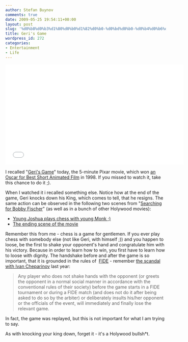 ```yaml
---
author: Stefan Buynov
comments: true
date: 2009-05-25 19:54:11+00:00
layout: post
slug: '%d0%b8%d0%b3%d1%80%d0%b0%d1%82%d0%b0-%d0%bd%d0%b0-%d0%b4%d0%b6%d0%b5%d1%80%d0%b8'
title: Geri's Game
wordpress_id: 272
categories:
- Entertainment
- Life
---
```


<iframe width="560" height="315" src="//www.youtube.com/embed/9IYRC7g2ICg" frameborder="0" allowfullscreen></iframe>

I recalled "[Geri's Game](http://www.youtube.com/watch?v=9IYRC7g2ICg)" today, the 5-minute Pixar movie, which won [an Oscar for Best Short Animated Film](http://en.wikipedia.org/wiki/Geri%27s_Game) in 1998. If you missed to watch it, take this chance to do it ;).

When I watched it i recalled something else. Notice how at the end of the game, Geri knocks down his King, which comes to tell, that he resigns. The same action can be observed in the following two scenes from "[Searching for Bobby Fischer](http://www.imdb.com/title/tt0108065/)" (as well as in a bunch of other Holywood movies):
	
  * [Young Joshua plays chess with young Monk ;)](http://www.youtube.com/watch?v=nDZSqnzXQJc)
  * [The ending scene of the movie](http://www.youtube.com/watch?v=ujQdE_2tBqk)

Remember this from me - chess is a game for gentlemen. If you ever play chess with somebody else (not like Geri, with himself ;)) and you happen to loose, be the first to shake your opponent's hand and congratulate him with his victory. Because in order to learn how to win, you first have to learn how to loose with dignity. The handshake before and after the game is so important, that it is grounded in the rules of  [FIDE](http://www.fide.com/) - remember [the scandal with Ivan Cheparinov](http://www.dnevnik.bg/sport/2008/01/20/449938_slujebna_zaguba_na_ivan_cheparinov_na_shah_turnira_v/) last year:

> Any player who does not shake hands with the opponent (or greets the opponent in a normal social manner in accordance with the conventional            rules of their society) before the game starts in a FIDE tournament or during a FIDE match (and does not do it after being asked to do so by the arbiter) or deliberately insults his/her opponent or the officials of the event, will immediately and finally lose the relevant game.

In fact, the game was replayed, but this is not important for what I am trying to say.

As with knocking your king down, forget it - it's a Holywood bullsh*t.
